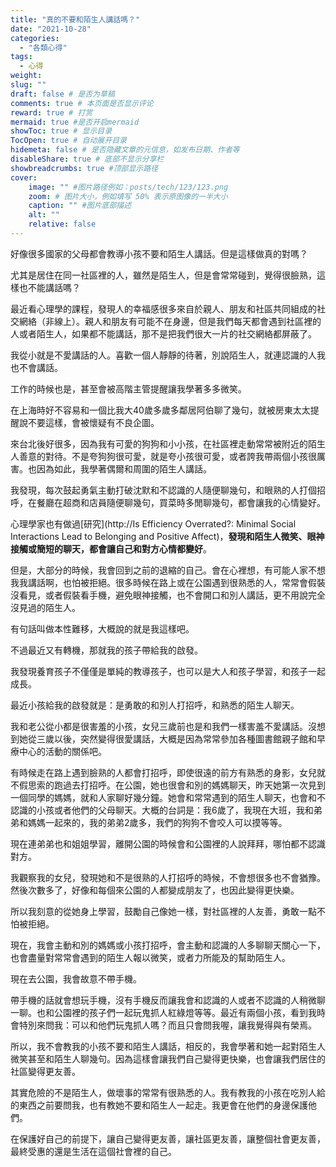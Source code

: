 ```yaml
---
title: "真的不要和陌生人講話嗎？"
date: "2021-10-28"
categories: 
  - "各類心得"
tags: 
  - 心得
weight:
slug: ""
draft: false # 是否为草稿
comments: true # 本页面是否显示评论
reward: true # 打赏
mermaid: true #是否开启mermaid
showToc: true # 显示目录
TocOpen: true # 自动展开目录
hidemeta: false # 是否隐藏文章的元信息，如发布日期、作者等
disableShare: true # 底部不显示分享栏
showbreadcrumbs: true #顶部显示路径
cover:
    image: "" #图片路径例如：posts/tech/123/123.png
    zoom: # 图片大小，例如填写 50% 表示原图像的一半大小
    caption: "" #图片底部描述
    alt: ""
    relative: false
---
```


好像很多國家的父母都會教導小孩不要和陌生人講話。但是這樣做真的對嗎？

尤其是居住在同一社區裡的人，雖然是陌生人，但是會常常碰到，覺得很臉熟，這樣也不能講話嗎？

最近看心理學的課程，發現人的幸福感很多來自於親人、朋友和社區共同組成的社交網絡（非線上）。親人和朋友有可能不在身邊，但是我們每天都會遇到社區裡的人或者陌生人，如果都不能講話，那不是把我們很大一片的社交網絡都屏蔽了。

我從小就是不愛講話的人。喜歡一個人靜靜的待著，別說陌生人，就連認識的人我也不會講話。

工作的時候也是，甚至會被高階主管提醒讓我學著多多微笑。

在上海時好不容易和一個比我大40歲多歲多鄰居阿伯聊了幾句，就被房東太太提醒說不要這樣，會被懷疑有不良企圖。

來台北後好很多，因為我有可愛的狗狗和小小孩，在社區裡走動常常被附近的陌生人善意的對待。不是夸狗狗很可愛，就是夸小孩很可愛，或者誇我帶兩個小孩很厲害。也因為如此，我學著偶爾和周圍的陌生人講話。

我發現，每次鼓起勇氣主動打破沈默和不認識的人隨便聊幾句，和眼熟的人打個招呼，在餐廳在超商和店員隨便聊幾句，買菜時多閒聊幾句，都會讓我的心情變好。

心理學家也有做過[研究](http://Is Efficiency Overrated?: Minimal Social Interactions Lead to Belonging and Positive Affect)，**發現和陌生人微笑、眼神接觸或簡短的聊天，都會讓自己和對方心情都變好**。

但是，大部分的時候，我會回到之前的退縮的自己。會在心裡想，有可能人家不想我我講話啊，也怕被拒絕。很多時候在路上或在公園遇到很熟悉的人，常常會假裝沒看見，或者假裝看手機，避免眼神接觸，也不會開口和別人講話，更不用說完全沒見過的陌生人。

有句話叫做本性難移，大概說的就是我這樣吧。

不過最近又有轉機，那就我的孩子帶給我的啟發。

我發現養育孩子不僅僅是單純的教導孩子，也可以是大人和孩子學習，和孩子一起成長。

最近小孩給我的啟發就是：是勇敢的和別人打招呼，和熟悉的陌生人聊天。

我和老公從小都是很害羞的小孩，女兒三歲前也是和我們一樣害羞不愛講話。沒想到她從三歲以後，突然變得很愛講話，大概是因為常常參加各種圖書館親子館和早療中心的活動的關係吧。

有時候走在路上遇到臉熟的人都會打招呼，即使很遠的前方有熟悉的身影，女兒就不假思索的跑過去打招呼。在公園，她也很會和別的媽媽聊天，昨天她第一次見到一個同學的媽媽，就和人家聊好幾分鐘。她會和常常遇到的陌生人聊天，也會和不認識的小孩或者他們的父母聊天。大概的台詞是：我6歲了，我現在大班，我和弟弟和媽媽一起來的，我的弟弟2歲多，我們的狗狗不會咬人可以摸等等。

現在連弟弟也和姐姐學習，離開公園的時候會和公園裡的人說拜拜，哪怕都不認識對方。

我觀察我的女兒，發現她和不是很熟的人打招呼的時候，不會想很多也不會猶豫。然後次數多了，好像和每個來公園的人都變成朋友了，也因此變得更快樂。

所以我刻意的從她身上學習，鼓勵自己像她一樣，對社區裡的人友善，勇敢一點不怕被拒絕。

現在，我會主動和別的媽媽或小孩打招呼，會主動和認識的人多聊聊天關心一下，也會盡量對常常會遇到的陌生人報以微笑，或者力所能及的幫助陌生人。

現在去公園，我會故意不帶手機。

帶手機的話就會想玩手機，沒有手機反而讓我會和認識的人或者不認識的人稍微聊一聊。也和公園裡的孩子們一起玩鬼抓人紅綠燈等等。最近有兩個小孩，看到我時會特別來問我：可以和他們玩鬼抓人嗎？而且只會問我喔，讓我覺得與有榮焉。

所以，我不會教我的小孩不要和陌生人講話，相反的，我會學著和她一起對陌生人微笑甚至和陌生人聊幾句。因為這樣會讓我們自己變得更快樂，也會讓我們居住的社區變得更友善。

其實危險的不是陌生人，做壞事的常常有很熟悉的人。我有教我的小孩在吃別人給的東西之前要問我，也有教她不要和陌生人一起走。我更會在他們的身邊保護他們。

在保護好自己的前提下，讓自己變得更友善，讓社區更友善，讓整個社會更友善，最終受惠的還是生活在這個社會裡的自己。
